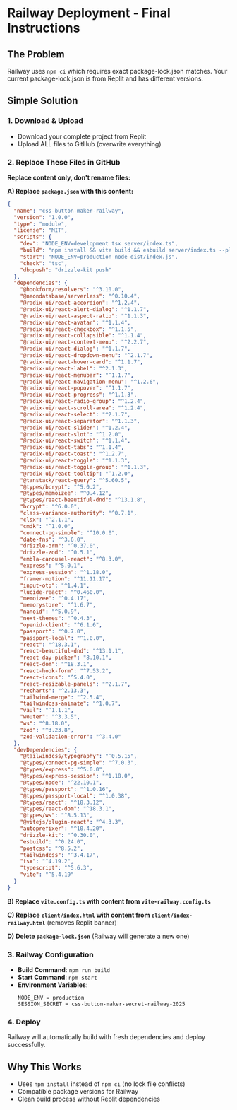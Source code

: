 # Railway Deployment - Final Instructions

## The Problem
Railway uses `npm ci` which requires exact package-lock.json matches. Your current package-lock.json is from Replit and has different versions.

## Simple Solution

### 1. Download & Upload
- Download your complete project from Replit
- Upload ALL files to GitHub (overwrite everything)

### 2. Replace These Files in GitHub
**Replace content only, don't rename files:**

**A) Replace `package.json` with this content:**
```json
{
  "name": "css-button-maker-railway",
  "version": "1.0.0",
  "type": "module",
  "license": "MIT",
  "scripts": {
    "dev": "NODE_ENV=development tsx server/index.ts",
    "build": "npm install && vite build && esbuild server/index.ts --platform=node --packages=external --bundle --format=esm --outdir=dist",
    "start": "NODE_ENV=production node dist/index.js",
    "check": "tsc",
    "db:push": "drizzle-kit push"
  },
  "dependencies": {
    "@hookform/resolvers": "^3.10.0",
    "@neondatabase/serverless": "^0.10.4",
    "@radix-ui/react-accordion": "^1.2.4",
    "@radix-ui/react-alert-dialog": "^1.1.7",
    "@radix-ui/react-aspect-ratio": "^1.1.3",
    "@radix-ui/react-avatar": "^1.1.4",
    "@radix-ui/react-checkbox": "^1.1.5",
    "@radix-ui/react-collapsible": "^1.1.4",
    "@radix-ui/react-context-menu": "^2.2.7",
    "@radix-ui/react-dialog": "^1.1.7",
    "@radix-ui/react-dropdown-menu": "^2.1.7",
    "@radix-ui/react-hover-card": "^1.1.7",
    "@radix-ui/react-label": "^2.1.3",
    "@radix-ui/react-menubar": "^1.1.7",
    "@radix-ui/react-navigation-menu": "^1.2.6",
    "@radix-ui/react-popover": "^1.1.7",
    "@radix-ui/react-progress": "^1.1.3",
    "@radix-ui/react-radio-group": "^1.2.4",
    "@radix-ui/react-scroll-area": "^1.2.4",
    "@radix-ui/react-select": "^2.1.7",
    "@radix-ui/react-separator": "^1.1.3",
    "@radix-ui/react-slider": "^1.2.4",
    "@radix-ui/react-slot": "^1.2.0",
    "@radix-ui/react-switch": "^1.1.4",
    "@radix-ui/react-tabs": "^1.1.4",
    "@radix-ui/react-toast": "^1.2.7",
    "@radix-ui/react-toggle": "^1.1.3",
    "@radix-ui/react-toggle-group": "^1.1.3",
    "@radix-ui/react-tooltip": "^1.2.0",
    "@tanstack/react-query": "^5.60.5",
    "@types/bcrypt": "^5.0.2",
    "@types/memoizee": "^0.4.12",
    "@types/react-beautiful-dnd": "^13.1.8",
    "bcrypt": "^6.0.0",
    "class-variance-authority": "^0.7.1",
    "clsx": "^2.1.1",
    "cmdk": "^1.0.0",
    "connect-pg-simple": "^10.0.0",
    "date-fns": "^3.6.0",
    "drizzle-orm": "^0.37.0",
    "drizzle-zod": "^0.5.1",
    "embla-carousel-react": "^8.3.0",
    "express": "^5.0.1",
    "express-session": "^1.18.0",
    "framer-motion": "^11.11.17",
    "input-otp": "^1.4.1",
    "lucide-react": "^0.460.0",
    "memoizee": "^0.4.17",
    "memorystore": "^1.6.7",
    "nanoid": "^5.0.9",
    "next-themes": "^0.4.3",
    "openid-client": "^6.1.6",
    "passport": "^0.7.0",
    "passport-local": "^1.0.0",
    "react": "^18.3.1",
    "react-beautiful-dnd": "^13.1.1",
    "react-day-picker": "8.10.1",
    "react-dom": "^18.3.1",
    "react-hook-form": "^7.53.2",
    "react-icons": "^5.4.0",
    "react-resizable-panels": "^2.1.7",
    "recharts": "^2.13.3",
    "tailwind-merge": "^2.5.4",
    "tailwindcss-animate": "^1.0.7",
    "vaul": "^1.1.1",
    "wouter": "^3.3.5",
    "ws": "^8.18.0",
    "zod": "^3.23.8",
    "zod-validation-error": "^3.4.0"
  },
  "devDependencies": {
    "@tailwindcss/typography": "^0.5.15",
    "@types/connect-pg-simple": "^7.0.3",
    "@types/express": "^5.0.0",
    "@types/express-session": "^1.18.0",
    "@types/node": "^22.10.1",
    "@types/passport": "^1.0.16",
    "@types/passport-local": "^1.0.38",
    "@types/react": "^18.3.12",
    "@types/react-dom": "^18.3.1",
    "@types/ws": "^8.5.13",
    "@vitejs/plugin-react": "^4.3.3",
    "autoprefixer": "^10.4.20",
    "drizzle-kit": "^0.30.0",
    "esbuild": "^0.24.0",
    "postcss": "^8.5.2",
    "tailwindcss": "^3.4.17",
    "tsx": "^4.19.2",
    "typescript": "^5.6.3",
    "vite": "^5.4.19"
  }
}
```

**B) Replace `vite.config.ts` with content from `vite-railway.config.ts`**

**C) Replace `client/index.html` with content from `client/index-railway.html`** (removes Replit banner)

**D) Delete `package-lock.json`** (Railway will generate a new one)

### 3. Railway Configuration
- **Build Command**: `npm run build`
- **Start Command**: `npm start`
- **Environment Variables**:
  ```
  NODE_ENV = production
  SESSION_SECRET = css-button-maker-secret-railway-2025
  ```

### 4. Deploy
Railway will automatically build with fresh dependencies and deploy successfully.

## Why This Works
- Uses `npm install` instead of `npm ci` (no lock file conflicts)
- Compatible package versions for Railway
- Clean build process without Replit dependencies
